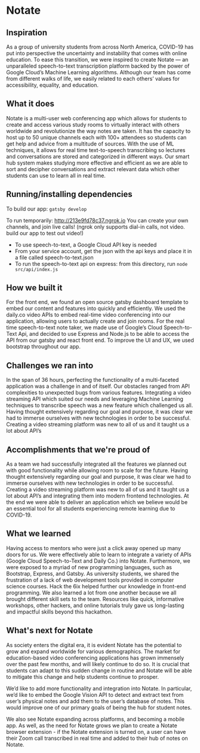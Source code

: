 # Notate
## Inspiration
As a group of university students from across North America, COVID-19 has put into perspective the uncertainty and instability that comes with online education. To ease this transition, we were inspired to create Notate — an unparalleled speech-to-text transcription platform backed by the power of Google Cloud’s Machine Learning algorithms. Although our team has come from different walks of life, we easily related to each others’ values for accessibility, equality, and education.

## What it does
Notate is a multi-user web conferencing app which allows for students to create and access various study rooms to virtually interact with others worldwide and revolutionize the way notes are taken. It has the capacity to host up to 50 unique channels each with 100+ attendees so students can get help and advice from a multitude of sources. With the use of ML techniques, it allows for real time text-to-speech transcribing so lectures and conversations are stored and categorized in different ways. Our smart hub system makes studying more effective and efficient as we are able to sort and decipher conversations and extract relevant data which other students can use to learn all in real time.

## Running/installing dependencies
To build our app: `gatsby develop`

To run temporarily: http://213e9fd78c37.ngrok.io
You can create your own channels, and join live calls! (ngrok only supports dial-in calls, not video. build our app to test out video!)

- To use speech-to-text, a Google Cloud API key is needed
- From your service account, get the json with the api keys and place it in a file called speech-to-text.json
- To run the speech-to-text api on express: from this directory, run `node src/api/index.js`


## How we built it
For the front end, we found an open source gatsby dashboard template to embed our content and features into quickly and efficiently. We used the daily.co video APIs to embed real-time video conferencing into our application, allowing users to actually create and join rooms. For the real time speech-to-text note taker, we made use of Google’s Cloud Speech-to-Text Api, and decided to use Express and Node.js to be able to access the API from our gatsby and react front end. To improve the UI and UX, we used bootstrap throughout our app.

## Challenges we ran into
In the span of 36 hours, perfecting the functionality of a multi-faceted application was a challenge in and of itself. Our obstacles ranged from API complexities to unexpected bugs from various features. Integrating a video streaming API which suited our needs and leveraging Machine Learning techniques to transcribe speech was a new feature which challenged us all. Having thought extensively regarding our goal and purpose, it was clear we had to immerse ourselves with new technologies in order to be successful. Creating a video streaming platform was new to all of us and it taught us a lot about API’s 

## Accomplishments that we're proud of
As a team we had successfully integrated all the features we planned out with good functionality while allowing room to scale for the future. Having thought extensively regarding our goal and purpose, it was clear we had to immerse ourselves with new technologies in order to be successful. Creating a video streaming platform was new to all of us and it taught us a lot about API’s and integrating them into modern frontend technologies. At the end we were able to deliver an application which we believe would be an essential tool for all students experiencing remote learning due to COVID-19.

## What we learned
Having access to mentors who were just a click away opened up many doors for us. We were effectively able to learn to integrate a variety of APIs (Google Cloud Speech-to-Text and Daily Co.) into Notate. Furthermore, we were exposed to a myriad of new programming languages, such as Bootstrap, Express, and Gatsby. As university students, we shared the frustration of a lack of web development tools provided in computer science courses. Hack the 6ix helped further our knowledge in front-end programming. We also learned a lot from one another because we all brought different skill sets to the team. Resources like quick, informative workshops, other hackers, and online tutorials truly gave us long-lasting and impactful skills beyond this hackathon. 


## What's next for Notate
As society enters the digital era, it is evident Notate has the potential to grow and expand worldwide for various demographics. The market for education-based video conferencing applications has grown immensely over the past few months, and will likely continue to do so. It is crucial that students can adapt to this sudden change in routine and Notate will be able to mitigate this change and help students continue to prosper.

We’d like to add more functionality and integration into Notate. In particular, we’d like to embed the Google Vision API to detect and extract text from user’s physical notes and add them to the user’s database of notes. This would improve one of our primary goals of being the hub for student notes.

We also see Notate expanding across platforms, and becoming a mobile app.  As well, as the need for Notate grows we plan to create a Notate browser extension - if the Notate extension is turned on, a user can have their Zoom call transcribed in real time and added to their hub of notes on Notate.




